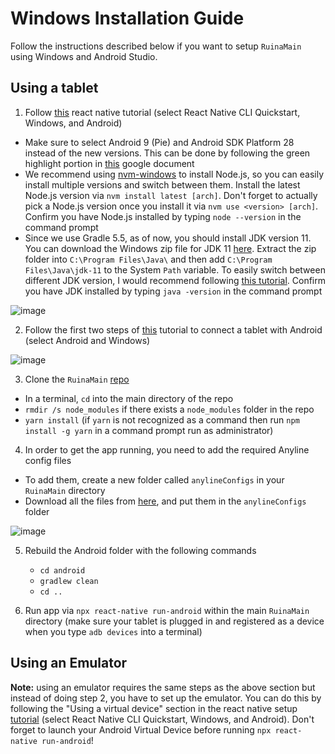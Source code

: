 # Windows Installation Guide
Follow the instructions described below if you want to setup `RuinaMain` using Windows and Android Studio.

## Using a tablet
1. Follow [this](https://reactnative.dev/docs/environment-setup) react native tutorial (select React Native CLI Quickstart, Windows, and Android)
  * Make sure to select Android 9 (Pie) and Android SDK Platform 28 instead of the new versions. This can be done by following the green highlight portion in [this](https://docs.google.com/document/d/1Jq3eBB1jNj5tPj4pSyWM1NAS5JwnqvRIsML5aK6KDPE/edit?usp=sharing) google document
  * We recommend using [nvm-windows](https://github.com/coreybutler/nvm-windows) to install Node.js, so you can easily install multiple versions and switch between them. Install the latest Node.js version via `nvm install latest [arch]`. Don't forget to actually pick a Node.js version once you install it via `nvm use <version> [arch]`. Confirm you have Node.js installed by typing `node --version` in the command prompt
  * Since we use Gradle 5.5, as of now, you should install JDK version 11. You can download the Windows zip file for JDK 11 [here](https://jdk.java.net/java-se-ri/11). Extract the zip folder into `C:\Program Files\Java\` and then add `C:\Program Files\Java\jdk-11` to the System `Path` variable. To easily switch between different JDK version, I would recommend following [this tutorial](https://www.happycoders.eu/java/how-to-switch-multiple-java-versions-windows/). Confirm you have JDK installed by typing `java -version` in the command prompt    

  ![image](imagesMD/reactTutorial.PNG)

2. Follow the first two steps of [this](https://reactnative.dev/docs/running-on-device) tutorial to connect a tablet with Android (select Android and Windows)

  ![image](imagesMD/connectTabletTutorial.PNG)

3. Clone the `RuinaMain` [repo](https://github.com/santosfamilyfoundation/RuinaMain)
  * In a terminal, `cd` into the main directory of the repo
  * `rmdir /s node_modules` if there exists a `node_modules` folder in the repo
  * `yarn install` (if `yarn` is not recognized as a command then run `npm install -g yarn` in a command prompt run as administrator)

4. In order to get the app running, you need to add the required Anyline config files   
  * To add them, create a new folder called `anylineConfigs` in your `RuinaMain` directory
  * Download all the files from [here](https://drive.google.com/drive/folders/1R-s-ASSDIUl32IrHriw40iRoKcLCaVOv), and put them in the `anylineConfigs` folder  

  ![image](imagesMD/anylineFolder.png)

5. Rebuild the Android folder with the following commands
    * `cd android`
    * `gradlew clean`
    * `cd ..`

6. Run app via `npx react-native run-android` within the main `RuinaMain` directory (make sure your tablet is plugged in and registered as a device when you type `adb devices` into a terminal)

## Using an Emulator
**Note:** using an emulator requires the same steps as the above section but instead of doing step 2, you have to set up the emulator. You can do this by following the "Using a virtual device" section in the react native setup [tutorial](https://reactnative.dev/docs/environment-setup) (select React Native CLI Quickstart, Windows, and Android). Don't forget to launch your Android Virtual Device before running `npx react-native run-android`!
